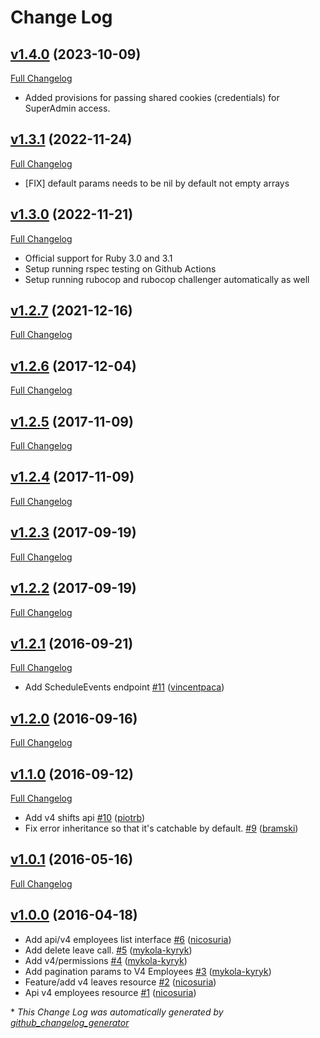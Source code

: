 # Change Log

## [v1.4.0](https://github.com/payrollhero/payroll_hero-api/tree/v1.4.0) (2023-10-09)
[Full Changelog](https://github.com/payrollhero/payroll_hero-api/compare/v1.3.1...v1.4.0)

- Added provisions for passing shared cookies (credentials) for SuperAdmin access.

## [v1.3.1](https://github.com/payrollhero/payroll_hero-api/tree/v1.3.1) (2022-11-24)
[Full Changelog](https://github.com/payrollhero/payroll_hero-api/compare/v1.3.0...v1.3.1)

- [FIX] default params needs to be nil by default not empty arrays

## [v1.3.0](https://github.com/payrollhero/payroll_hero-api/tree/v1.3.0) (2022-11-21)
[Full Changelog](https://github.com/payrollhero/payroll_hero-api/compare/v1.2.7...v1.3.0)

- Official support for Ruby 3.0 and 3.1
- Setup running rspec testing on Github Actions
- Setup running rubocop and rubocop challenger automatically as well

## [v1.2.7](https://github.com/payrollhero/payroll_hero-api/tree/v1.2.7) (2021-12-16)
[Full Changelog](https://github.com/payrollhero/payroll_hero-api/compare/v1.2.6...v1.2.7)

## [v1.2.6](https://github.com/payrollhero/payroll_hero-api/tree/v1.2.6) (2017-12-04)
[Full Changelog](https://github.com/payrollhero/payroll_hero-api/compare/v1.2.5...v1.2.6)

## [v1.2.5](https://github.com/payrollhero/payroll_hero-api/tree/v1.2.5) (2017-11-09)
[Full Changelog](https://github.com/payrollhero/payroll_hero-api/compare/v1.2.4...v1.2.5)

## [v1.2.4](https://github.com/payrollhero/payroll_hero-api/tree/v1.2.4) (2017-11-09)
[Full Changelog](https://github.com/payrollhero/payroll_hero-api/compare/v1.2.3...v1.2.4)

## [v1.2.3](https://github.com/payrollhero/payroll_hero-api/tree/v1.2.3) (2017-09-19)
[Full Changelog](https://github.com/payrollhero/payroll_hero-api/compare/v1.2.2...v1.2.3)

## [v1.2.2](https://github.com/payrollhero/payroll_hero-api/tree/v1.2.2) (2017-09-19)
[Full Changelog](https://github.com/payrollhero/payroll_hero-api/compare/v1.2.1...v1.2.2)

## [v1.2.1](https://github.com/payrollhero/payroll_hero-api/tree/v1.2.1) (2016-09-21)
[Full Changelog](https://github.com/payrollhero/payroll_hero-api/compare/v1.2.0...v1.2.1)

- Add ScheduleEvents endpoint [\#11](https://github.com/payrollhero/payroll_hero-api/pull/11) ([vincentpaca](https://github.com/vincentpaca))

## [v1.2.0](https://github.com/payrollhero/payroll_hero-api/tree/v1.2.0) (2016-09-16)
[Full Changelog](https://github.com/payrollhero/payroll_hero-api/compare/v1.1.0...v1.2.0)

## [v1.1.0](https://github.com/payrollhero/payroll_hero-api/tree/v1.1.0) (2016-09-12)
[Full Changelog](https://github.com/payrollhero/payroll_hero-api/compare/v1.0.1...v1.1.0)

- Add v4 shifts api [\#10](https://github.com/payrollhero/payroll_hero-api/pull/10) ([piotrb](https://github.com/piotrb))
- Fix error inheritance so that it's catchable by default. [\#9](https://github.com/payrollhero/payroll_hero-api/pull/9) ([bramski](https://github.com/bramski))

## [v1.0.1](https://github.com/payrollhero/payroll_hero-api/tree/v1.0.1) (2016-05-16)
[Full Changelog](https://github.com/payrollhero/payroll_hero-api/compare/v1.0.0...v1.0.1)

## [v1.0.0](https://github.com/payrollhero/payroll_hero-api/tree/v1.0.0) (2016-04-18)
- Add api/v4 employees list interface [\#6](https://github.com/payrollhero/payroll_hero-api/pull/6) ([nicosuria](https://github.com/nicosuria))
- Add delete leave call. [\#5](https://github.com/payrollhero/payroll_hero-api/pull/5) ([mykola-kyryk](https://github.com/mykola-kyryk))
- Add v4/permissions [\#4](https://github.com/payrollhero/payroll_hero-api/pull/4) ([mykola-kyryk](https://github.com/mykola-kyryk))
- Add pagination params to V4 Employees [\#3](https://github.com/payrollhero/payroll_hero-api/pull/3) ([mykola-kyryk](https://github.com/mykola-kyryk))
- Feature/add v4 leaves resource [\#2](https://github.com/payrollhero/payroll_hero-api/pull/2) ([nicosuria](https://github.com/nicosuria))
- Api v4 employees resource [\#1](https://github.com/payrollhero/payroll_hero-api/pull/1) ([nicosuria](https://github.com/nicosuria))



\* *This Change Log was automatically generated by [github_changelog_generator](https://github.com/skywinder/Github-Changelog-Generator)*
